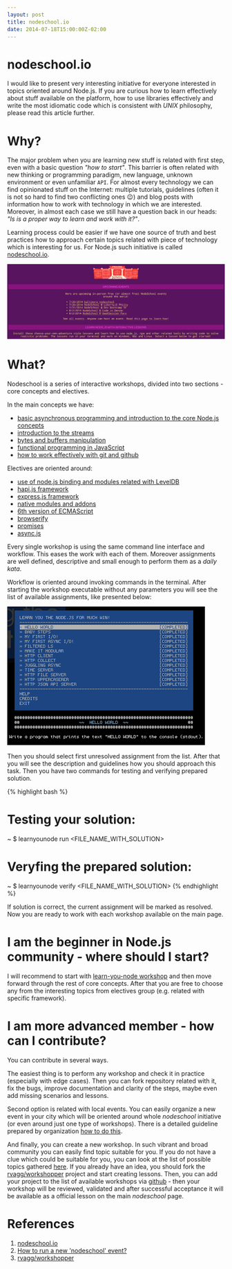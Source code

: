 ```yaml
---
layout: post
title: nodeschool.io
date: 2014-07-18T15:00:00Z-02:00
---
```


# nodeschool.io

I would like to present very interesting initiative for everyone interested in topics oriented around Node.js. If you are curious how to learn effectively about stuff available on the platform, how to use libraries effectively and write the most idiomatic code which is consistent with *UNIX* philosophy, please read this article further.

# Why?

The major problem when you are learning new stuff is related with first step, even with a basic question *"how to start"*. This barrier is often related with new thinking or programming paradigm, new language, unknown environment or even unfamiliar `API`. For almost every technology we can find opinionated stuff on the Internet: multiple tutorials, guidelines (often it is not so hard to find two conflicting ones :wink:) and blog posts with information how to work with technology in which we are interested. Moreover, in almost each case we still have a question back in our heads: *"Is is a proper way to learn and work with it?"*.

Learning process could be easier if we have one source of truth and best practices how to approach certain topics related with piece of technology which is interesting for us. For Node.js such initiative is called [nodeschool.io](http://nodeschool.io).

![Nodeschool Main Page](/assets/nodeschool.png)

# What?

Nodeschool is a series of interactive workshops, divided into two sections - core concepts and electives.

In the main concepts we have:
- [basic asynchronous programming and introduction to the core Node.js concepts](http://nodeschool.io/#learn-you-node)
- [introduction to the streams](http://nodeschool.io/#stream-adventure)
- [bytes and buffers manipulation](http://nodeschool.io/#bytewiser)
- [functional programming in JavaScript](http://nodeschool.io/#functionaljs)
- [how to work effectively with git and github](http://nodeschool.io/#git-it)

Electives are oriented around:
- [use of node.js binding and modules related with LevelDB](http://nodeschool.io/#levelmeup)
- [hapi.js framework](http://nodeschool.io/#makemehapi)
- [express.js framework](http://nodeschool.io/#expressworks)
- [native modules and addons](http://nodeschool.io/#goingnative)
- [6th version of ECMAScript](http://nodeschool.io/#count-to-6)
- [browserify](http://nodeschool.io/#browserify-adventure)
- [promises](http://nodeschool.io/#promiseitwonthurt)
- [async.js](http://nodeschool.io/#asyncyou)

Every single workshop is using the same command line interface and workflow. This eases the work with each of them. Moreover assignments are well defined, descriptive and small enough to perform them as a *daily kata*.

Workflow is oriented around invoking commands in the terminal. After starting the workshop executable without any parameters you will see the list of available assignments, like presented below:

![learnyounode workshop](/assets/learnyounode.png)

Then you should select first unresolved assignment from the list. After that you will see the description and guidelines how you should approach this task. Then you have two commands for testing and verifying prepared solution.

{% highlight bash %}
# Testing your solution:
~ $ learnyounode run <FILE_NAME_WITH_SOLUTION>
# Veryfing the prepared solution:
~ $ learnyounode verify <FILE_NAME_WITH_SOLUTION>
{% endhighlight %}

If solution is correct, the current assignment will be marked as resolved. Now you are ready to work with each workshop available on the main page.

# I am the beginner in Node.js community - where should I start?

I will recommend to start with [learn-you-node workshop](http://nodeschool.io/#learn-you-node) and then move forward through the rest of core concepts. After that you are free to choose any from the interesting topics from electives group (e.g. related with specific framework).

# I am more advanced member - how can I contribute?

You can contribute in several ways.

The easiest thing is to perform any workshop and check it in practice (especially with edge cases). Then you can fork repository related with it, fix the bugs, improve documentation and clarity of the steps, maybe even add missing scenarios and lessons.

Second option is related with local events. You can easily organize a new event in your city which will be oriented around whole *nodeschool* initiative (or even around just one type of workshops). There is a detailed guideline prepared by organization [how to do this](http://nodeschool.io/host.html).

And finally, you can create a new workshop. In such vibrant and broad community you can easily find topic suitable for you. If you do not have a clue which could be suitable for you, you can look at the list of possible topics gathered [here](https://github.com/nodeschool/workshoppers/issues?labels=status%3Arequested). If you already have an idea, you should fork the [rvagg/workshopper](https://github.com/rvagg/workshopper) project and start creating lessons. Then, you can add your project to the list of available workshops via [github](https://github.com/nodeschool/workshoppers/issues?labels=status%3Ain+progress) - then your workshop will be reviewed, validated and after successful acceptance it will be available as a official lesson on the main *nodeschool* page.

# References

1. [nodeschool.io](http://nodeschool.io)
2. [How to run a new 'nodeschool' event?](http://nodeschool.io/host.html)
3. [rvagg/workshopper](https://github.com/rvagg/workshopper)